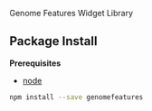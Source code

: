 Genome Features Widget Library

Package Install
---------------

**Prerequisites**
- [node](http://nodejs.org/)

```bash
npm install --save genomefeatures
```
